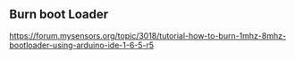 ## Burn boot Loader

https://forum.mysensors.org/topic/3018/tutorial-how-to-burn-1mhz-8mhz-bootloader-using-arduino-ide-1-6-5-r5 
